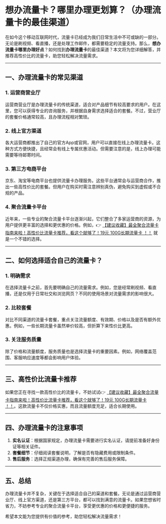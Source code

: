 # 想办流量卡？哪里办理更划算？（办理流量卡的最佳渠道）

在如今这个移动互联网时代，流量卡已经成为我们日常生活中不可或缺的一部分。无论是刷视频、看直播，还是处理工作邮件，都需要稳定的流量支持。那么，**想办流量卡哪里办理好点**？如何找到**办理流量卡**的最佳渠道？本文将为您详细解答，并推荐高性价比的流量卡，助您轻松解决流量需求。

---

## 一、办理流量卡的常见渠道

### 1. 运营商营业厅
运营商营业厅是办理流量卡的传统渠道，适合对产品细节有较高要求的用户。在这里，您可以获得专业的咨询服务，并根据自身需求选择适合的套餐。不过，营业厅的套餐价格通常较高，且办理流程相对繁琐。

### 2. 线上官方渠道
各大运营商都推出了自己的官方App或官网，用户可以直接在线上办理流量卡。这种方式方便快捷，且经常会有线上专属优惠活动。但需要注意的是，线上办理可能需要等待邮寄时间。

### 3. 第三方电商平台
京东、淘宝等电商平台也提供流量卡办理服务。这些平台通常会与运营商合作，推出一些高性价比的套餐。但用户在购买时需注意辨别真伪，避免购买到虚假或不合规的产品。

### 4. 聚合流量卡平台
近年来，一些专业的聚合流量卡平台逐渐兴起，它们整合了多家运营商的资源，为用户提供更丰富的选择和更优惠的价格。例如，👉 [【建议收藏】最全聚合流量卡指南来啦！高性价比流量卡推荐，看这个就够了！19元 100G长期流量卡 ！！](https://bit.ly/Liuliangka) 就是一个不错的选择。

---

## 二、如何选择适合自己的流量卡？

### 1. 明确需求
在选择流量卡之前，首先要明确自己的流量需求。例如，您是经常刷视频、看直播，还是仅用于日常社交和浏览网页？不同的使用场景对流量需求的影响很大。

### 2. 比较套餐
对比不同渠道的流量卡套餐，重点关注流量额度、有效期、价格以及是否有额外优惠。例如，一些长期流量卡虽然单价较高，但折算下来性价比更高。

### 3. 关注服务质量
除了价格和流量额度，服务质量也是选择流量卡的重要因素。例如，网络覆盖范围、客服响应速度等都会影响用户体验。

---

## 三、高性价比流量卡推荐

如果您正在寻找一款高性价比的流量卡，不妨试试👉 [【建议收藏】最全聚合流量卡指南来啦！高性价比流量卡推荐，看这个就够了！19元 100G长期流量卡 ！！](https://bit.ly/Liuliangka)。这款流量卡不仅价格实惠，而且流量额度充足，适合长期使用。

---

## 四、办理流量卡的注意事项

1. **实名认证**：根据国家规定，办理流量卡需要进行实名认证，请提前准备好身份证等相关证件。
2. **套餐细节**：仔细阅读套餐说明，了解是否有隐藏费用或限制条件。
3. **售后服务**：选择正规渠道办理，确保有完善的售后服务保障。

---

## 五、总结

办理流量卡并不复杂，关键在于选择适合自己的渠道和套餐。无论是通过运营商营业厅、线上官方渠道，还是第三方平台，都可以找到满意的流量卡。如果您想省时省力，不妨参考专业的聚合流量卡平台，享受更优惠的价格和更便捷的服务。

希望本文能为您提供有价值的参考，助您轻松解决流量需求！